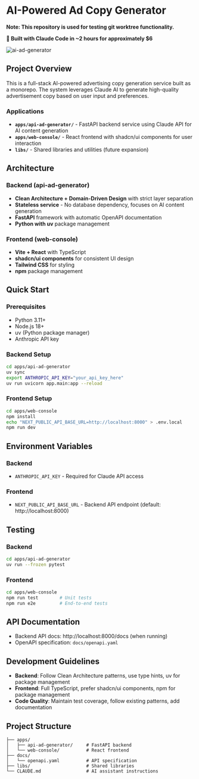 # AI-Powered Ad Copy Generator

**Note: This repository is used for testing git worktree functionality.**

**🤖 Built with Claude Code in ~2 hours for approximately $6**

![ai-ad-generator](https://github.com/user-attachments/assets/eb14eb9c-6035-4302-8684-45fa1543e24e)

## Project Overview

This is a full-stack AI-powered advertising copy generation service built as a monorepo. The system leverages Claude AI to generate high-quality advertisement copy based on user input and preferences.

### Applications

- **`apps/api-ad-generator/`** - FastAPI backend service using Claude API for AI content generation
- **`apps/web-console/`** - React frontend with shadcn/ui components for user interaction
- **`libs/`** - Shared libraries and utilities (future expansion)

## Architecture

### Backend (api-ad-generator)
- **Clean Architecture + Domain-Driven Design** with strict layer separation
- **Stateless service** - No database dependency, focuses on AI content generation
- **FastAPI** framework with automatic OpenAPI documentation
- **Python with uv** package management

### Frontend (web-console)
- **Vite + React** with TypeScript
- **shadcn/ui components** for consistent UI design
- **Tailwind CSS** for styling
- **npm** package management

## Quick Start

### Prerequisites
- Python 3.11+
- Node.js 18+
- uv (Python package manager)
- Anthropic API key

### Backend Setup
```bash
cd apps/api-ad-generator
uv sync
export ANTHROPIC_API_KEY="your_api_key_here"
uv run uvicorn app.main:app --reload
```

### Frontend Setup
```bash
cd apps/web-console
npm install
echo "NEXT_PUBLIC_API_BASE_URL=http://localhost:8000" > .env.local
npm run dev
```

## Environment Variables

### Backend
- `ANTHROPIC_API_KEY` - Required for Claude API access

### Frontend
- `NEXT_PUBLIC_API_BASE_URL` - Backend API endpoint (default: http://localhost:8000)

## Testing

### Backend
```bash
cd apps/api-ad-generator
uv run --frozen pytest
```

### Frontend
```bash
cd apps/web-console
npm run test        # Unit tests
npm run e2e         # End-to-end tests
```

## API Documentation

- Backend API docs: http://localhost:8000/docs (when running)
- OpenAPI specification: `docs/openapi.yaml`

## Development Guidelines

- **Backend**: Follow Clean Architecture patterns, use type hints, uv for package management
- **Frontend**: Full TypeScript, prefer shadcn/ui components, npm for package management
- **Code Quality**: Maintain test coverage, follow existing patterns, add documentation

## Project Structure

```
├── apps/
│   ├── api-ad-generator/     # FastAPI backend
│   └── web-console/          # React frontend
├── docs/
│   └── openapi.yaml          # API specification
├── libs/                     # Shared libraries
└── CLAUDE.md                 # AI assistant instructions
```
